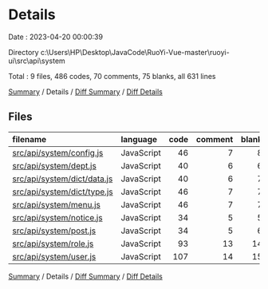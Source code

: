# Details

Date : 2023-04-20 00:00:39

Directory c:\\Users\\HP\\Desktop\\JavaCode\\RuoYi-Vue-master\\ruoyi-ui\\src\\api\\system

Total : 9 files,  486 codes, 70 comments, 75 blanks, all 631 lines

[Summary](results.md) / Details / [Diff Summary](diff.md) / [Diff Details](diff-details.md)

## Files
| filename | language | code | comment | blank | total |
| :--- | :--- | ---: | ---: | ---: | ---: |
| [src/api/system/config.js](/src/api/system/config.js) | JavaScript | 46 | 7 | 8 | 61 |
| [src/api/system/dept.js](/src/api/system/dept.js) | JavaScript | 40 | 6 | 6 | 52 |
| [src/api/system/dict/data.js](/src/api/system/dict/data.js) | JavaScript | 40 | 6 | 7 | 53 |
| [src/api/system/dict/type.js](/src/api/system/dict/type.js) | JavaScript | 46 | 7 | 7 | 60 |
| [src/api/system/menu.js](/src/api/system/menu.js) | JavaScript | 46 | 7 | 7 | 60 |
| [src/api/system/notice.js](/src/api/system/notice.js) | JavaScript | 34 | 5 | 5 | 44 |
| [src/api/system/post.js](/src/api/system/post.js) | JavaScript | 34 | 5 | 6 | 45 |
| [src/api/system/role.js](/src/api/system/role.js) | JavaScript | 93 | 13 | 14 | 120 |
| [src/api/system/user.js](/src/api/system/user.js) | JavaScript | 107 | 14 | 15 | 136 |

[Summary](results.md) / Details / [Diff Summary](diff.md) / [Diff Details](diff-details.md)
